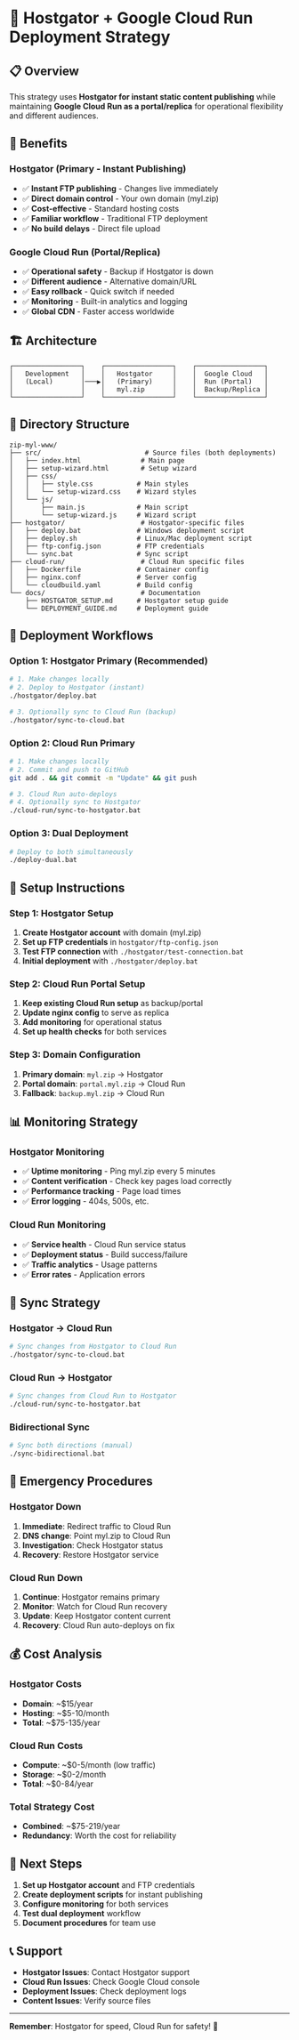 # 🚀 Hostgator + Google Cloud Run Deployment Strategy

## 📋 Overview

This strategy uses **Hostgator for instant static content publishing** while maintaining **Google Cloud Run as a portal/replica** for operational flexibility and different audiences.

## 🎯 Benefits

### **Hostgator (Primary - Instant Publishing)**
- ✅ **Instant FTP publishing** - Changes live immediately
- ✅ **Direct domain control** - Your own domain (myl.zip)
- ✅ **Cost-effective** - Standard hosting costs
- ✅ **Familiar workflow** - Traditional FTP deployment
- ✅ **No build delays** - Direct file upload

### **Google Cloud Run (Portal/Replica)**
- ✅ **Operational safety** - Backup if Hostgator is down
- ✅ **Different audience** - Alternative domain/URL
- ✅ **Easy rollback** - Quick switch if needed
- ✅ **Monitoring** - Built-in analytics and logging
- ✅ **Global CDN** - Faster access worldwide

## 🏗️ Architecture

```
┌─────────────────┐    ┌─────────────────┐    ┌─────────────────┐
│   Development   │    │   Hostgator     │    │  Google Cloud   │
│   (Local)       │───▶│   (Primary)     │    │  Run (Portal)   │
│                 │    │   myl.zip       │    │  Backup/Replica │
└─────────────────┘    └─────────────────┘    └─────────────────┘
```

## 📁 Directory Structure

```
zip-myl-www/
├── src/                          # Source files (both deployments)
│   ├── index.html               # Main page
│   ├── setup-wizard.html        # Setup wizard
│   ├── css/
│   │   ├── style.css           # Main styles
│   │   └── setup-wizard.css    # Wizard styles
│   └── js/
│       ├── main.js             # Main script
│       └── setup-wizard.js     # Wizard script
├── hostgator/                   # Hostgator-specific files
│   ├── deploy.bat              # Windows deployment script
│   ├── deploy.sh               # Linux/Mac deployment script
│   ├── ftp-config.json         # FTP credentials
│   └── sync.bat                # Sync script
├── cloud-run/                   # Cloud Run specific files
│   ├── Dockerfile              # Container config
│   ├── nginx.conf              # Server config
│   └── cloudbuild.yaml         # Build config
└── docs/                        # Documentation
    ├── HOSTGATOR_SETUP.md      # Hostgator setup guide
    └── DEPLOYMENT_GUIDE.md     # Deployment guide
```

## 🚀 Deployment Workflows

### **Option 1: Hostgator Primary (Recommended)**
```bash
# 1. Make changes locally
# 2. Deploy to Hostgator (instant)
./hostgator/deploy.bat

# 3. Optionally sync to Cloud Run (backup)
./hostgator/sync-to-cloud.bat
```

### **Option 2: Cloud Run Primary**
```bash
# 1. Make changes locally
# 2. Commit and push to GitHub
git add . && git commit -m "Update" && git push

# 3. Cloud Run auto-deploys
# 4. Optionally sync to Hostgator
./cloud-run/sync-to-hostgator.bat
```

### **Option 3: Dual Deployment**
```bash
# Deploy to both simultaneously
./deploy-dual.bat
```

## 🔧 Setup Instructions

### **Step 1: Hostgator Setup**
1. **Create Hostgator account** with domain (myl.zip)
2. **Set up FTP credentials** in `hostgator/ftp-config.json`
3. **Test FTP connection** with `./hostgator/test-connection.bat`
4. **Initial deployment** with `./hostgator/deploy.bat`

### **Step 2: Cloud Run Portal Setup**
1. **Keep existing Cloud Run setup** as backup/portal
2. **Update nginx config** to serve as replica
3. **Add monitoring** for operational status
4. **Set up health checks** for both services

### **Step 3: Domain Configuration**
1. **Primary domain**: `myl.zip` → Hostgator
2. **Portal domain**: `portal.myl.zip` → Cloud Run
3. **Fallback**: `backup.myl.zip` → Cloud Run

## 📊 Monitoring Strategy

### **Hostgator Monitoring**
- ✅ **Uptime monitoring** - Ping myl.zip every 5 minutes
- ✅ **Content verification** - Check key pages load correctly
- ✅ **Performance tracking** - Page load times
- ✅ **Error logging** - 404s, 500s, etc.

### **Cloud Run Monitoring**
- ✅ **Service health** - Cloud Run service status
- ✅ **Deployment status** - Build success/failure
- ✅ **Traffic analytics** - Usage patterns
- ✅ **Error rates** - Application errors

## 🔄 Sync Strategy

### **Hostgator → Cloud Run**
```bash
# Sync changes from Hostgator to Cloud Run
./hostgator/sync-to-cloud.bat
```

### **Cloud Run → Hostgator**
```bash
# Sync changes from Cloud Run to Hostgator
./cloud-run/sync-to-hostgator.bat
```

### **Bidirectional Sync**
```bash
# Sync both directions (manual)
./sync-bidirectional.bat
```

## 🚨 Emergency Procedures

### **Hostgator Down**
1. **Immediate**: Redirect traffic to Cloud Run
2. **DNS change**: Point myl.zip to Cloud Run
3. **Investigation**: Check Hostgator status
4. **Recovery**: Restore Hostgator service

### **Cloud Run Down**
1. **Continue**: Hostgator remains primary
2. **Monitor**: Watch for Cloud Run recovery
3. **Update**: Keep Hostgator content current
4. **Recovery**: Cloud Run auto-deploys on fix

## 💰 Cost Analysis

### **Hostgator Costs**
- **Domain**: ~$15/year
- **Hosting**: ~$5-10/month
- **Total**: ~$75-135/year

### **Cloud Run Costs**
- **Compute**: ~$0-5/month (low traffic)
- **Storage**: ~$0-2/month
- **Total**: ~$0-84/year

### **Total Strategy Cost**
- **Combined**: ~$75-219/year
- **Redundancy**: Worth the cost for reliability

## 🎯 Next Steps

1. **Set up Hostgator account** and FTP credentials
2. **Create deployment scripts** for instant publishing
3. **Configure monitoring** for both services
4. **Test dual deployment** workflow
5. **Document procedures** for team use

## 📞 Support

- **Hostgator Issues**: Contact Hostgator support
- **Cloud Run Issues**: Check Google Cloud console
- **Deployment Issues**: Check deployment logs
- **Content Issues**: Verify source files

---

**Remember**: Hostgator for speed, Cloud Run for safety! 🚀
